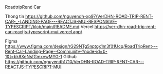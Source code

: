RoadtripRend Car

Thong tin
https://github.com/nguyendh-xp97/VerDHN-ROAD-TRIP-RENT-CAR-_-LANDING-PAGE---REACTJS-MUI-RESPONSIVE-TYPESCRIPT/blob/main/README.md
Vercel
https://ver-dhn-road-trip-rent-car-reactjs-typescript-mui.vercel.app/

Figma
https://www.figma.com/design/rG29NTg5nptgx1m3f01Ucq/RoadTripRent---Rent-Car-Landing-Page--Community-?node-id=0-1&t=bk8XeNsfGmxvwMYG-1
Github
https://github.com/nguyendh1710/VerDHN-ROAD-TRIP-RENT-CAR---REACTJS-TYPESCRIPT-MUI
